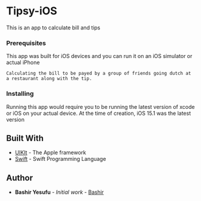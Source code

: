 # Tipsy-iOS

This is an app to calculate bill and tips

### Prerequisites

This app was built for iOS devices and you can run it on an iOS simulator or actual iPhone

```
Calculating the bill to be payed by a group of friends going dutch at a restaurant along with the tip.
```

### Installing

Running this app would require you to be running the latest version of xcode or iOS on your actual device.
At the time of creation, iOS 15.1 was the latest version

## Built With

* [UIKIt](https://developer.apple.com/documentation/) - The Apple framework 
* [Swift](https://www.swift.org/documentation/) - Swift Programming Language

## Author

* **Bashir Yesufu** - *Initial work* - [Bashir](https://github.com/BashirYesufu)
